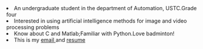 <li> An undergraduate student in the department of Automation, USTC.Grade four</li>
<li> Interested in using artificial intelligence methods for image and video processing problems</li>
<li> Know about C and Matlab;Familiar with Python.Love badminton!</li>

<li> This is my <a href="mailto:zouzhen@mail.ustc.edu.cn"target="_blank">email </a> and <a href="https://www.asleepytree.xyz/resume_zZ.pdf"target="_blank">resume </a></li>
